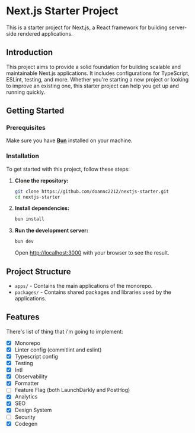 # Next.js Starter Project

This is a starter project for Next.js, a React framework for building server-side rendered applications.

## Introduction

This project aims to provide a solid foundation for building scalable and maintainable Next.js applications. It includes configurations for TypeScript, ESLint, testing, and more. Whether you're starting a new project or looking to improve an existing one, this starter project can help you get up and running quickly.

## Getting Started

### Prerequisites

Make sure you have **[Bun](https://bun.sh/docs/installation)** installed on your machine.

### Installation

To get started with this project, follow these steps:

1. **Clone the repository:**

   ```bash
   git clone https://github.com/doannc2212/nextjs-starter.git
   cd nextjs-starter
   ```

2. **Install dependencies:**

   ```bash
   bun install
   ```

3. **Run the development server:**

   ```bash
   bun dev
   ```

   Open [http://localhost:3000](http://localhost:3000) with your browser to see the result.

## Project Structure

- `apps/` - Contains the main applications of the monorepo.
- `packages/` - Contains shared packages and libraries used by the applications.

## Features

There's list of thing that i'm going to implement:

- [x] Monorepo
- [x] Linter config (commitlint and eslint)
- [x] Typescript config
- [x] Testing
- [x] Intl
- [x] Observability
- [x] Formatter
- [ ] Feature Flag (both LaunchDarkly and PostHog)
- [x] Analytics
- [x] SEO
- [x] Design System
- [ ] Security
- [x] Codegen
